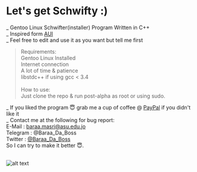 # Let's get Schwifty :)
_ Gentoo Linux Schwifter(installer) Program Written in C++ <br>
_ Inspired form [AUI](https://github.com/helmuthdu/aui)<br>
_ Feel free to edit and use it as you want but tell me first<br>
> Requirements:<br>
  Gentoo Linux Installed<br>
  Internet connection<br>
  A lot of time & patience<br>
  libstdc++ if using gcc < 3.4 <br><br>
> How to use:<br>
   Just clone the repo & run post-alpha as root or using sudo.
   
_ If you liked the program 😇 grab me a cup of coffee @ [PayPal](https://www.paypal.me/baraamasri) if you didn't like it<br>
_ Contact me at the following for bug report: <br>
E-Mail : baraa.masri@asu.edu.jo <br>
Telegram : @Baraa_Da_Boss <br>
Twitter : [@Baraa_Da_Boss](https://twitter.com/Baraa_Da_Boss) <br>
So I can try to make it better 😇.<br> <br>

   ![alt text](https://i.pinimg.com/originals/30/ea/91/30ea91893cbbfdcb533657be5b057ed0.png)
